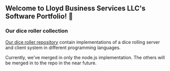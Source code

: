 ## Welcome to Lloyd Business Services LLC's Software Portfolio! 👋

### Our dice roller collection

[Our dice roller repository](../../../../diceRollers) contain implementations of a dice rolling server and client system in different programming languages.

Currently, we've merged in only the node.js implementation.  The others will be merged in to the repo in the near future.


<!--

**Here are some ideas to get you started:**

🙋‍♀️ A short introduction - what is your organization all about?
🌈 Contribution guidelines - how can the community get involved?
👩‍💻 Useful resources - where can the community find your docs? Is there anything else the community should know?
🍿 Fun facts - what does your team eat for breakfast?
🧙 Remember, you can do mighty things with the power of [Markdown](https://docs.github.com/github/writing-on-github/getting-started-with-writing-and-formatting-on-github/basic-writing-and-formatting-syntax)
-->
